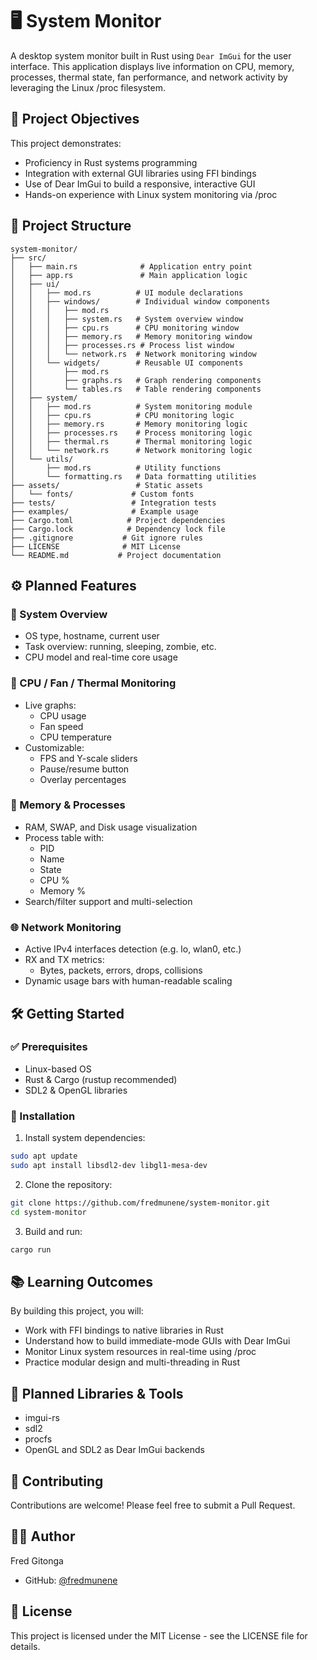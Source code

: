 # 🖥️ System Monitor

A desktop system monitor built in Rust using `Dear ImGui` for the user interface. This application displays live information on CPU, memory, processes, thermal state, fan performance, and network activity by leveraging the Linux /proc filesystem.

## 📌 Project Objectives

This project demonstrates:
- Proficiency in Rust systems programming
- Integration with external GUI libraries using FFI bindings
- Use of Dear ImGui to build a responsive, interactive GUI
- Hands-on experience with Linux system monitoring via /proc

## 🧱 Project Structure

```
system-monitor/
├── src/
│   ├── main.rs              # Application entry point
│   ├── app.rs               # Main application logic
│   ├── ui/
│   │   ├── mod.rs          # UI module declarations
│   │   ├── windows/        # Individual window components
│   │   │   ├── mod.rs
│   │   │   ├── system.rs   # System overview window
│   │   │   ├── cpu.rs      # CPU monitoring window
│   │   │   ├── memory.rs   # Memory monitoring window
│   │   │   ├── processes.rs # Process list window
│   │   │   └── network.rs  # Network monitoring window
│   │   └── widgets/        # Reusable UI components
│   │       ├── mod.rs
│   │       ├── graphs.rs   # Graph rendering components
│   │       └── tables.rs   # Table rendering components
│   ├── system/
│   │   ├── mod.rs          # System monitoring module
│   │   ├── cpu.rs          # CPU monitoring logic
│   │   ├── memory.rs       # Memory monitoring logic
│   │   ├── processes.rs    # Process monitoring logic
│   │   ├── thermal.rs      # Thermal monitoring logic
│   │   └── network.rs      # Network monitoring logic
│   └── utils/
│       ├── mod.rs          # Utility functions
│       └── formatting.rs   # Data formatting utilities
├── assets/                 # Static assets
│   └── fonts/             # Custom fonts
├── tests/                 # Integration tests
├── examples/              # Example usage
├── Cargo.toml            # Project dependencies
├── Cargo.lock            # Dependency lock file
├── .gitignore           # Git ignore rules
├── LICENSE              # MIT License
└── README.md           # Project documentation
```

## ⚙️ Planned Features

### 🧠 System Overview
- OS type, hostname, current user
- Task overview: running, sleeping, zombie, etc.
- CPU model and real-time core usage

### 🧮 CPU / Fan / Thermal Monitoring
- Live graphs:
  - CPU usage
  - Fan speed
  - CPU temperature
- Customizable:
  - FPS and Y-scale sliders
  - Pause/resume button
  - Overlay percentages

### 🧵 Memory & Processes
- RAM, SWAP, and Disk usage visualization
- Process table with:
  - PID
  - Name
  - State
  - CPU %
  - Memory %
- Search/filter support and multi-selection

### 🌐 Network Monitoring
- Active IPv4 interfaces detection (e.g. lo, wlan0, etc.)
- RX and TX metrics:
  - Bytes, packets, errors, drops, collisions
- Dynamic usage bars with human-readable scaling

## 🛠️ Getting Started

### ✅ Prerequisites
- Linux-based OS
- Rust & Cargo (rustup recommended)
- SDL2 & OpenGL libraries

### 🔧 Installation

1. Install system dependencies:
```bash
sudo apt update
sudo apt install libsdl2-dev libgl1-mesa-dev
```

2. Clone the repository:
```bash
git clone https://github.com/fredmunene/system-monitor.git
cd system-monitor
```

3. Build and run:
```bash
cargo run
```

## 📚 Learning Outcomes

By building this project, you will:
- Work with FFI bindings to native libraries in Rust
- Understand how to build immediate-mode GUIs with Dear ImGui
- Monitor Linux system resources in real-time using /proc
- Practice modular design and multi-threading in Rust

## 🧪 Planned Libraries & Tools
- imgui-rs
- sdl2
- procfs
- OpenGL and SDL2 as Dear ImGui backends

## 🤝 Contributing

Contributions are welcome! Please feel free to submit a Pull Request.

## 👨‍💻 Author

Fred Gitonga
- GitHub: [@fredmunene](https://github.com/fredmunene)

## 📝 License

This project is licensed under the MIT License - see the LICENSE file for details.
